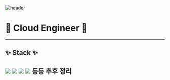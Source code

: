 ![header](https://capsule-render.vercel.app/api?type=waving&color=gradient&height=250&section=header&text=Dawon%20GitHub👋&animation=fadeIn&fontSize=80&fontColor=auto)
  # 🌱 Cloud Engineer 🔭
  ***
   <h2> ✨ Stack ✨ <h2>
  <img src="https://img.shields.io/badge/Linux-FCC624?style=flat-square&logo=Linux&logoColor=000000"/> <img src="https://img.shields.io/badge/OpenVPN-EA7E20?style=flat-square&logo=OpenVPN&logoColor=000000"/> <img src="https://img.shields.io/badge/Grafana-F46800?style=flat-square&logo=Grafana&logoColor=000000"/> <img src="https://img.shields.io/badge/AWS-232F3E?style=flat-square&logo=Amazon AWS&logoColor=ff7f00"/>
등등 추후 정리
    
<!--
**Dawon2/Dawon2** is a ✨ _special_ ✨ repository because its `README.md` (this file) appears on your GitHub profile.

Here are some ideas to get you started:

- 🔭 I’m currently working on ...
- 🌱 I’m currently learning ...
- 👯 I’m looking to collaborate on ...
- 🤔 I’m looking for help with ...
- 💬 Ask me about ...
- 📫 How to reach me: ...
- 😄 Pronouns: ...
- ⚡ Fun fact: ...
-->




